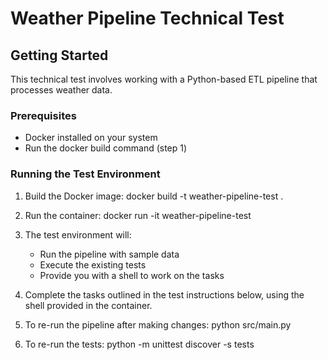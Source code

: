 # Weather Pipeline Technical Test

## Getting Started

This technical test involves working with a Python-based ETL pipeline that processes weather data.

### Prerequisites

- Docker installed on your system
- Run the docker build command (step 1)

### Running the Test Environment

1. Build the Docker image:
docker build -t weather-pipeline-test .

2. Run the container:
docker run -it weather-pipeline-test

3. The test environment will:
   - Run the pipeline with sample data
   - Execute the existing tests
   - Provide you with a shell to work on the tasks

4. Complete the tasks outlined in the test instructions below, using the shell provided in the container.

5. To re-run the pipeline after making changes:
python src/main.py

6. To re-run the tests:
python -m unittest discover -s tests